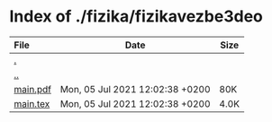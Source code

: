 # Index of ./fizika/fizikavezbe3deo

File | Date | Size
:--- | --- | ---
[.](.) | |
[..](..) | |
[main.pdf](main.pdf) | Mon, 05 Jul 2021 12:02:38 +0200 | 80K
[main.tex](main.tex) | Mon, 05 Jul 2021 12:02:38 +0200 | 4.0K
